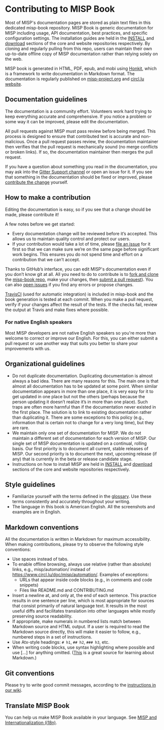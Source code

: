 # Contributing to MISP Book

Most of MISP's documentation pages are stored as plain text files in this dedicated misp-book repository. 
MISP Book is generic documentation for MISP including usage, API documentation, best practices, and specific configuration settings.
The installation guides are held in the [INSTALL](https://github.com/MISP/MISP/tree/2.4/INSTALL) and [download](https://www.misp-project.org/download/) sections of the core and website repositories respectively.
By cloning and regularly pulling from this repo, users can maintain their own up-to-date offline copy of MISP documentation rather than relying solely on the web.

MISP book is generated in HTML, PDF, epub, and mobi using [Honkit](https://github.com/honkit/honkit), which is a framework to write documentation in Markdown format. 
The documentation is regularly published on [misp-project.org](https://www.misp-project.org/) and [circl.lu website](https://www.circl.lu/doc/misp/).

## Documentation guidelines

The documentation is a community effort. Volunteers work hard trying to keep everything accurate and comprehensive. 
If you notice a problem or some way it can be improved, please edit the documentation.

All pull requests against MISP must pass review before being merged. 
This process is designed to ensure that contributed text is accurate and non-malicious. 
Once a pull request passes review, the documentation maintainer then verifies that the pull request is mechanically sound (no merge conflicts or broken links). 
If so, the documentation maintainer then merges the pull request. 

If you have a question about something you read in the documentation, you may ask into the [Gitter Support channel](https://gitter.im/MISP/Support) or open an issue for it. 
If you see that something in the documentation should be fixed or improved, please [contribute the change](#how-to-make-a-contributution) yourself. 

## How to make a contribution

Editing the documentation is easy, so if you see that a change should be made, please contribute it!

A few notes before we get started:

- Every documentation change will be reviewed before it’s accepted. This allows us to maintain quality control and protect our users.
- If your contribution would take a lot of time, please [file an issue](https://github.com/MISP/misp-book/issues) for it first so that we can make sure we’re on the same page before significant work begins. This ensures you do not spend time and effort on a contribution that we can’t accept. 

Thanks to GitHub’s interface, you can edit MISP's documentation even if you don’t know git at all. 
All you need to do to contribute is to [fork and clone](https://guides.github.com/activities/forking/) the [misp-book repo](https://github.com/MISP/misp-book/), make your changes, then [submit a pull request](https://help.github.com/articles/using-pull-requests/)). 
You can also [open issues](https://github.com/MISP/misp-book/issues) if you find any errors or propose changes.

[TravisCI](https://travis-ci.org/MISP) (used for automatic integration) is included in misp-book and the book generation is tested at each commit. 
When you make a pull request, verify if your changes affect the result of the tests. 
If the checks fail, review the output at Travis and make fixes where possible. 

### For native English speakers

Most MISP developers are not native English speakers so you're more than welcome to correct or improve our English. 
For this, you can either submit a pull request or use another way that suits you better to share your improvements with us.


## Organizational guidelines

- Do not duplicate documentation. Duplicating documentation is almost always a bad idea. There are many reasons for this. The main one is that almost all documentation has to be updated at some point. When similar documentation appears in more than one place, it is very easy for it to get updated in one place but not the others (perhaps because the person updating it doesn’t realize it’s in more than one place). Such traps are often more harmful than if the documentation never existed in the first place. The solution is to link to existing documentation rather than duplicating it. There are some exceptions to this policy (e.g., information that is certain not to change for a very long time), but they are rare.
- We maintain only one set of documentation for MISP. We do not maintain a different set of documentation for each version of MISP. Our single set of MISP documentation is updated on a continual, rolling basis. Our first priority is to document all current, stable releases of MISP. Our second priority is to document the next, upcoming release (if any) that is currently in the beta or release candidate stage.
- Instructions on how to install MISP are held in [INSTALL](https://github.com/MISP/MISP/tree/2.4/INSTALL) and [download](https://www.misp-project.org/download/) sections of the core and website repositories respectively. 

## Style guidelines

- Familiarize yourself with the terms defined in the [glossary](https://www.circl.lu/doc/misp/GLOSSARY.html). Use these terms consistently and accurately throughout your writing.
- The language in this book is American English. All the screenshots and examples are in English.

## Markdown conventions

All the documentation is written in Markdown for maximum accessibility. When making contributions, please try to observe the following style conventions:

- Use spaces instead of tabs.
- To enable offline browsing, always use relative (rather than absolute) links, e.g., misp/automation/ instead of https://www.circl.lu/doc/misp/automation/. Examples of exceptions:
    - URLs that appear inside code blocks (e.g., in comments and code snippets)
    - Files like README.md and CONTRIBUTING.md
- Insert a newline at, and only at, the end of each sentence. This practice results in one sentence per line, which is most appropriate for sources that consist primarily of natural language text. It results in the most useful diffs and facilitates translation into other languages while mostly preserving source readability.
- If appropriate, make numerals in numbered lists match between Markdown source and HTML output. If a user is required to read the Markdown source directly, this will make it easier to follow, e.g., numbered steps in a set of instructions.
- Use Atx-style headings: `# h1`, `## h2`, `### h3`, etc.
- When writing code blocks, use syntax highlighting where possible and use [...] for anything omitted.
([This](https://daringfireball.net/projects/markdown/) is a great source for learning about Markdown.)

## Git conventions

Please try to write good commit messages, according to the [instructions in our wiki](https://github.com/MISP/MISP/wiki/CommitMessageBestPractices).

## Translate MISP Book

You can help us make MISP Book available in your language. See [MISP and Internationalization (i18n)](https://www.circl.lu/doc/misp/translation/).
